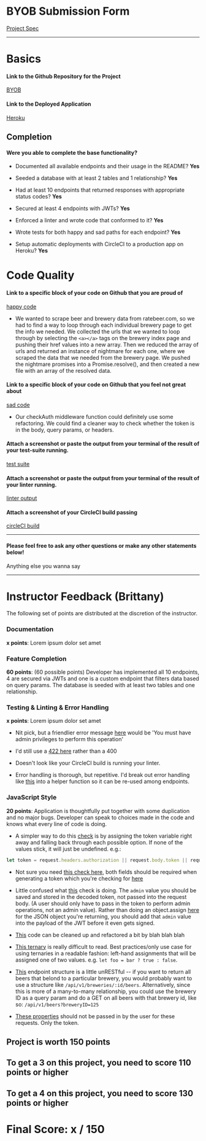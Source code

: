 # BYOB Submission Form

[Project Spec](http://frontend.turing.io/projects/build-your-own-backend.html)

------

# Basics

#### Link to the Github Repository for the Project
[BYOB](https://github.com/tylerjhevia/BYOB)

#### Link to the Deployed Application
[Heroku](https://byob-db-th.herokuapp.com/)


## Completion

#### Were you able to complete the base functionality?

* Documented all available endpoints and their usage in the README?
**Yes**

* Seeded a database with at least 2 tables and 1 relationship?
**Yes**

* Had at least 10 endpoints that returned responses with appropriate status codes?
**Yes**

* Secured at least 4 endpoints with JWTs?
**Yes**

* Enforced a linter and wrote code that conformed to it?
**Yes**

* Wrote tests for both happy and sad paths for each endpoint?
**Yes**

* Setup automatic deployments with CircleCI to a production app on Heroku?
**Yes**

# Code Quality

#### Link to a specific block of your code on Github that you are proud of
[happy code](https://github.com/tylerjhevia/BYOB/blob/master/beerScraper.js#L356-L398)

* We wanted to scrape beer and brewery data from ratebeer.com, so we had to find a way to loop through each individual brewery page to get the info we needed. We collected the urls that we wanted to loop through by selecting the `<a></a>` tags on the brewery index page and pushing their href values into a new array. Then we reduced the array of urls and returned an instance of nightmare for each one, where we scraped the data that we needed from the brewery page. We pushed the nightmare promises into a Promise.resolve(), and then created a new file with an array of the resolved data.

#### Link to a specific block of your code on Github that you feel not great about
[sad code](https://github.com/tylerjhevia/BYOB/blob/master/server.js#L25-L56)

* Our checkAuth middleware function could definitely use some refactoring. We could find a cleaner way to check whether the token is in the body, query params, or headers.

#### Attach a screenshot or paste the output from your terminal of the result of your test-suite running.

[test suite](https://imgur.com/a/l8Lm8)

#### Attach a screenshot or paste the output from your terminal of the result of your linter running.

[linter output](https://imgur.com/a/FolLq)

#### Attach a screenshot of your CircleCI build passing

[circleCI build](https://imgur.com/a/qVQnI)

-----

#### Please feel free to ask any other questions or make any other statements below!

Anything else you wanna say

-----


# Instructor Feedback (Brittany)

The following set of points are distributed at the discretion of the instructor.

### Documentation

**x points**: Lorem ipsum dolor set amet

### Feature Completion

**60 points**: (60 possible points) Developer has implemented all 10 endpoints, 4 are secured via JWTs and one is a custom endpoint that filters data based on query params. The database is seeded with at least two tables and one relationship.

### Testing & Linting & Error Handling

**x points**: Lorem ipsum dolor set amet

* Nit pick, but a friendlier error message [here](52) would be 'You must have admin privileges to perform this operation'

* I'd still use a [422 here](61) rather than a 400

* Doesn't look like your CircleCI build is running your linter. 

* Error handling is  thorough, but repetitive. I'd break out error handling like [this](169-172) into a helper function so it can be re-used among endpoints.

### JavaScript Style

**20 points**: Application is thoughtfully put together with some duplication and no major bugs. Developer can speak to choices made in the code and knows what every line of code is doing.

* A simpler way to do this [check](26-44) is by assigning the token variable right away and falling back through each possible option. If none of the values stick, it will just be undefined. e.g.:

```js
let token = request.headers.authorization || request.body.token || request.query.token;
```

* Not sure you need [this check here](49), both fields should be required when generating a token which you're checking for [here](60)

* Little confused what [this](51) check is doing. The `admin` value you should be saved and stored in the decoded token, not passed into the request body. (A user should only have to pass in the token to perform admin operations, not an admin value). Rather than doing an object.assign [here](67-72) for the JSON object you're returning, you should add that `admin` value into the payload of the JWT before it even gets signed.

* [This](76-127) code can be cleaned up and refactored a bit by blah blah blah

* [This ternary](135-139) is really difficult to read. Best practices/only use case for using ternaries in a readable fashion: left-hand assignments that will be assigned one of two values. e.g. `let foo = bar ? true : false`.

* [This](146) endpoint structure is a little unRESTful -- if you want to return all beers that belond to a particular brewery, you would probably want to use a structure like `/api/v1/breweries/:id/beers`. Alternatively, since this is more of a many-to-many relationship, you could use the brewery ID as a query param and do a GET on all beers with that brewery id, like so: `/api/v1/beers?breweryID=125`

* [These properties](165-167) should not be passed in by the user for these requests. Only the token.


## Project is worth 150 points

## To get a 3 on this project, you need to score 110 points or higher
## To get a 4 on this project, you need to score 130 points or higher

# Final Score: x / 150
